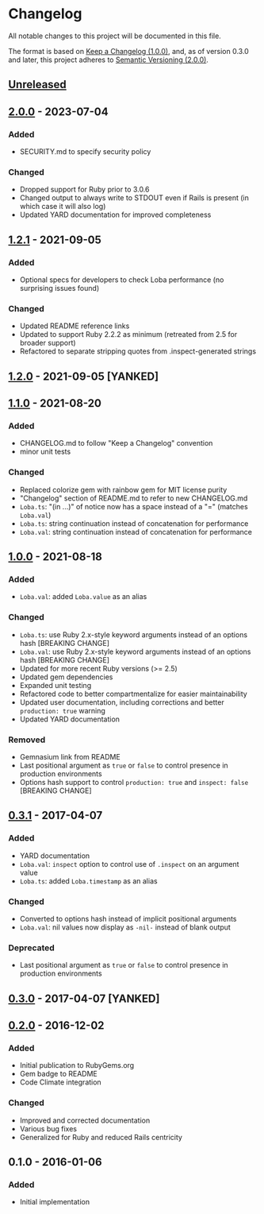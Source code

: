 # Changelog

All notable changes to this project will be documented in this file.

The format is based on [Keep a Changelog (1.0.0)](https://keepachangelog.com/en/1.0.0/),
and, as of version 0.3.0 and later, this project adheres to [Semantic Versioning (2.0.0)](https://semver.org/spec/v2.0.0.html).

## [Unreleased]

## [2.0.0] - 2023-07-04
### Added
- SECURITY.md to specify security policy

### Changed
- Dropped support for Ruby prior to 3.0.6
- Changed output to always write to STDOUT even if Rails is present (in which case it will also log)
- Updated YARD documentation for improved completeness

## [1.2.1] - 2021-09-05
### Added
- Optional specs for developers to check Loba performance (no surprising issues found)

### Changed
- Updated README reference links
- Updated to support Ruby 2.2.2 as minimum (retreated from 2.5 for broader support)
- Refactored to separate stripping quotes from .inspect-generated strings

## [1.2.0] - 2021-09-05 [YANKED]

## [1.1.0] - 2021-08-20
### Added
- CHANGELOG.md to follow "Keep a Changelog" convention
- minor unit tests

### Changed
- Replaced colorize gem with rainbow gem for MIT license purity
- "Changelog" section of README.md to refer to new CHANGELOG.md
- `Loba.ts`: "(in ...)" of notice now has a space instead of a "=" (matches `Loba.val`)
- `Loba.ts`: string continuation instead of concatenation for performance
- `Loba.val`: string continuation instead of concatenation for performance

## [1.0.0] - 2021-08-18
### Added
- `Loba.val`: added `Loba.value` as an alias

### Changed
- `Loba.ts`: use Ruby 2.x-style keyword arguments instead of an options hash [BREAKING CHANGE]
- `Loba.val`: use Ruby 2.x-style keyword arguments instead of an options hash [BREAKING CHANGE]
- Updated for more recent Ruby versions (>= 2.5)
- Updated gem dependencies
- Expanded unit testing
- Refactored code to better compartmentalize for easier maintainability
- Updated user documentation, including corrections and better `production: true` warning
- Updated YARD documentation

### Removed
- Gemnasium link from README
- Last positional argument as `true` or `false` to control presence in production environments
- Options hash support to control `production: true` and `inspect: false` [BREAKING CHANGE]

## [0.3.1] - 2017-04-07
### Added
- YARD documentation
- `Loba.val`: `inspect` option to control use of `.inspect` on an argument value
- `Loba.ts`: added `Loba.timestamp` as an alias

### Changed
- Converted to options hash instead of implicit positional arguments
- `Loba.val`: nil values now display as `-nil-` instead of blank output

### Deprecated
- Last positional argument as `true` or `false` to control presence in production environments

## [0.3.0] - 2017-04-07 [YANKED]

## [0.2.0] - 2016-12-02
### Added
- Initial publication to RubyGems.org
- Gem badge to README
- Code Climate integration

### Changed
- Improved and corrected documentation
- Various bug fixes
- Generalized for Ruby and reduced Rails centricity

## 0.1.0 - 2016-01-06
### Added
- Initial implementation

[Unreleased]: https://github.com/rdnewman/loba/compare/v2.0.0...HEAD
[2.0.0]: https://github.com/rdnewman/loba/compare/v1.2.1...v2.0.0
[1.2.1]: https://github.com/rdnewman/loba/compare/v1.2.0...v1.2.1
[1.2.0]: https://github.com/rdnewman/loba/compare/v1.1.0...v1.2.0
[1.1.0]: https://github.com/rdnewman/loba/compare/v1.0.0...v1.1.0
[1.0.0]: https://github.com/rdnewman/loba/compare/v0.3.1...v1.0.0
[0.3.1]: https://github.com/rdnewman/loba/compare/v0.3.0...v0.3.1
[0.3.0]: https://github.com/rdnewman/loba/compare/0.2.0...v0.3.0
[0.2.0]: https://github.com/olivierlacan/keep-a-changelog/releases/tag/0.2.0
